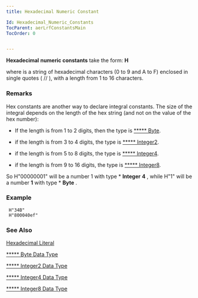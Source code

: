 ```yaml
---
title: Hexadecimal Numeric Constant

Id: Hexadecimal_Numeric_Constants
TocParent: aerLrfConstantsMain
TocOrder: 0


---
```


**Hexadecimal** **numeric constants** take the form: **H<hex digits>** 

where <hex digits> <hex digits="digits"> is a string of hexadecimal characters (0 to 9 and A to F) enclosed in single quotes ( // ), with a length from 1 to 16 characters. </hex> 

### Remarks
Hex constants are another way to declare integral constants. The size of the integral depends on the length of the hex string (and not on the value of the hex number): 

- If the length is from 1 to 2 digits, then the type is [***** Byte](Byte_Data_Type.html). 

- if the length is from 3 to 4 digits, the type is [***** Integer2](Integer2_data_type.html). 

- if the length is from 5 to 8 digits, the type is [***** Integer4](Integer4_Data_Type.html). 

- if the length is from 9 to 16 digits, the type is [***** Integer8](Integer8_Data_Type.html). <br /> 

So H"00000001" will be a number 1 with type * **Integer** **4** , while H"1" will be a number **1** with type * **Byte** . 

### Example

```
 H"34B"    
 H"800040ef"
```

### See Also
[Hexadecimal Literal](Hexadecimal_Literal.html)

[***** Byte Data Type](Byte_Data_Type.html)

[***** Integer2 Data Type](Integer2_data_type.html)

[***** Integer4 Data Type](Integer4_Data_Type.html)

[***** Integer8 Data Type](Integer8_Data_Type.html) 
